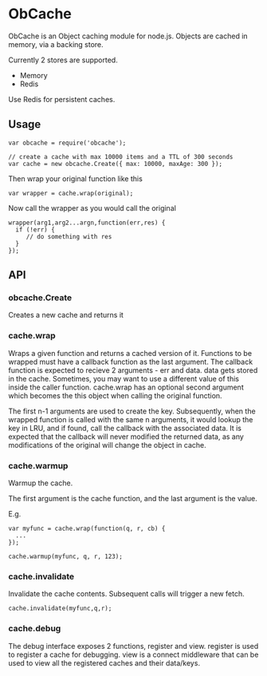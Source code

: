 ObCache
=======

ObCache is an Object caching module for node.js. Objects are cached in memory, via a backing store.

Currently 2 stores are supported.

 - Memory
 - Redis

Use Redis for persistent caches.

Usage
------

```
var obcache = require('obcache');

// create a cache with max 10000 items and a TTL of 300 seconds
var cache = new obcache.Create({ max: 10000, maxAge: 300 });
```

Then wrap your original function like this

```
var wrapper = cache.wrap(original);
```

Now call the wrapper as you would call the original

```
wrapper(arg1,arg2...argn,function(err,res) {
  if (!err) {
     // do something with res
  }
});
```

API
---

### obcache.Create
Creates a new cache and returns it

### cache.wrap 
Wraps a given function and returns a cached version of it.
Functions to be wrapped must have a callback function as the last argument. The callback function is expected to recieve 2 arguments - err and data. data gets stored in the cache.
Sometimes, you may want to use a different value of this inside the caller function. cache.wrap has an optional second argument which becomes the this object when calling the original function.

The first n-1 arguments are used to create the key. Subsequently, when the wrapped function is called with the same n arguments, it would lookup the key in LRU, and if found, call the callback with the associated data. It is expected that the callback will never modified the returned data, as any modifications of the original will change the object in cache. 

### cache.warmup
Warmup the cache.

The first argument is the cache function, and the last argument is the value. 

E.g.

```
var myfunc = cache.wrap(function(q, r, cb) {
  ...
});

cache.warmup(myfunc, q, r, 123);

```

### cache.invalidate

Invalidate the cache contents. Subsequent calls will trigger a new fetch.
```
cache.invalidate(myfunc,q,r);
```

### cache.debug

The debug interface exposes 2 functions, register and view. register is used to register a cache for debugging. view is a connect middleware that can be used to view all the registered caches and their data/keys.
